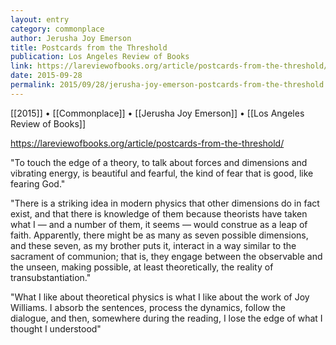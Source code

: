 ```yaml
---
layout: entry
category: commonplace
author: Jerusha Joy Emerson
title: Postcards from the Threshold
publication: Los Angeles Review of Books
link: https://lareviewofbooks.org/article/postcards-from-the-threshold/
date: 2015-09-28
permalink: 2015/09/28/jerusha-joy-emerson-postcards-from-the-threshold
---
```


[[2015]] • [[Commonplace]] • [[Jerusha Joy Emerson]] • [[Los Angeles Review of Books]]

https://lareviewofbooks.org/article/postcards-from-the-threshold/

"To touch the edge of a theory, to talk about forces and dimensions and vibrating energy, is beautiful and fearful, the kind of fear that is good, like fearing God."

"There is a striking idea in modern physics that other dimensions do in fact exist, and that there is knowledge of them because theorists have taken what I — and a number of them, it seems — would construe as a leap of faith. Apparently, there might be as many as seven possible dimensions, and these seven, as my brother puts it, interact in a way similar to the sacrament of communion; that is, they engage between the observable and the unseen, making possible, at least theoretically, the reality of transubstantiation."

"What I like about theoretical physics is what I like about the work of Joy Williams. I absorb the sentences, process the dynamics, follow the dialogue, and then, somewhere during the reading, I lose the edge of what I thought I understood"
